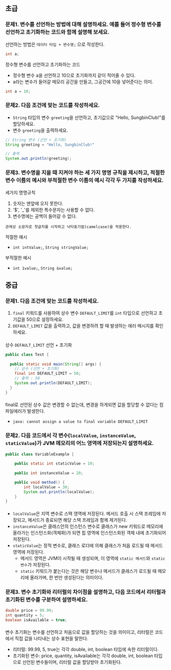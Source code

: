 ## 초급

### 문제1. 변수를 선언하는 방법에 대해 설명하세요. 예를 들어 정수형 변수를 선언하고 초기화하는 코드와 함께 설명해 보세요.

선언하는 방법은 `데이터 타입 + 변수명;` 으로 작성한다.
```java
int a;
```

정수형 변수를 선언하고 초기화하는 코드
- 정수형 변수 a을 선언하고 10으로 초기화까지 같이 적어줄 수 있다.
- a라는 변수가 들어갈 메모리 공간을 만들고, 그공간에 10을 넣어준다는 의미.
```java
int a = 10;
```

### 문제2. 다음 조건에 맞는 코드를 작성하세요.

- `String` 타입의 변수 `greeting`을 선언하고, 초기값으로 "Hello, SungbinClub!"를 할당하세요.
- 변수 `greeting`을 출력하세요.

```java
// String 변수 (선언 + 초기화)
String greeting = "Hello, SungbinClub!"

// 출력
System.out.println(greeting);
```

### 문제3. 변수명을 지을 때 지켜야 하는 **세 가지 명명 규칙**을 제시하고, 적절한 변수 이름의 예시와 부적절한 변수 이름의 예시 각각 두 가지를 작성하세요.

세가지 명명규칙
1. 숫자는 맨앞에 오지 못한다.
2. '$', '_'를 제외한 특수문자는 사용할 수 없다.
3. 변수명에는 공백이 들어갈 수 없다.

`관례상 소문자로 첫글자를 시작하고 낙타표기법(camelcase)을 적용한다.`

적절한 예시
- `int intValue;`, `String stringValue;`

부적절한 예시
- `int 1value;`, `String &value;`


## 중급

### 문제1. 다음 조건에 맞는 코드를 작성하세요.

1. `final` 키워드를 사용하여 상수 변수 `DEFAULT_LIMIT`를 `int` 타입으로 선언하고 초기값을 50으로 설정하세요.
2. `DEFAULT_LIMIT` 값을 출력하고, 값을 변경하려 할 때 발생하는 에러 메시지를 확인하세요.

####
상수 `DEFAULT_LIMIT` 선언 + 초기화
```java
public class Test {
    
  public static void main(String[] args) {
    // 상수 (선언 + 초기화)
    final int DEFAULT_LIMIT = 50;
    // 출력 : 50
    System.out.println(DEFAULT_LIMIT);
  }
}
```
####
final로 선언된 상수 값은 변경할 수 없는데, 변경을 하게되면 값을 할당할 수 없다는 컴파일에러가 발생한다.
- `java: cannot assign a value to final variable DEFAULT_LIMIT`

### 문제2. 다음 코드에서 각 변수(`localValue`, `instanceValue`, `staticValue`)가 JVM 메모리의 어느 영역에 저장되는지 설명하세요.
```java
public class VariableExample {
  
    public static int staticValue = 10;
    
    public int instanceValue = 20;

    public void method() {
        int localValue = 30;
        System.out.println(localValue);
    }
} 
```

####
- `localValue`은 지역 변수로 스택 영역에 저장된다. 메서드 호출 시 스택 프레임에 저장되고, 메서드가 종료되면 해당 스택 프레임과 함께 제거된다.
- `instanceValue`은 클래스안의 인스턴스 변수로 클래스가 new 키워드로 메모리에 올라가는 인스턴스화(객체화)가 되면 힙 영역에 인스턴스화된 객체 내에 초기화되어 저장된다.
- `staticValue`는 정적 변수로, 클래스 로더에 의해 클래스가 처음 로드될 때 메서드 영역에 저장된다.
  - 메서드 영역은 JVM이 시작될 때 생성되며, 이 영역에 `static 메서드`와 `static 변수`가 저장된다.
  - `static` 키워드가 붙는다는 것은 해당 변수나 메서드가 클래스가 로드될 때 메모리에 올라가며, 한 번만 생성된다는 의미이다.

### 문제3. 변수 초기화와 리터럴의 차이점을 설명하고, 다음 코드에서 리터럴과 초기화된 변수를 구분하여 설명하세요.

```java
double price = 99.99;
int quantity = 5;
boolean isAvailable = true;
```

####
변수 초기화는 변수를 선언하고 처음으로 값을 할당하는 것을 의미이고, 리터럴은 코드에서 직접 값을 나타내는 상수 표현을 말한다.

- 리터럴: 99.99, 5, true는 각각 double, int, boolean 타입에 속한 리터럴이다.
- 초기화된 변수: price, quantity, isAvailable는 각각 double, int, boolean 타입으로 선언된 변수들이며, 리터럴 값을 할당받아 초기화된다.